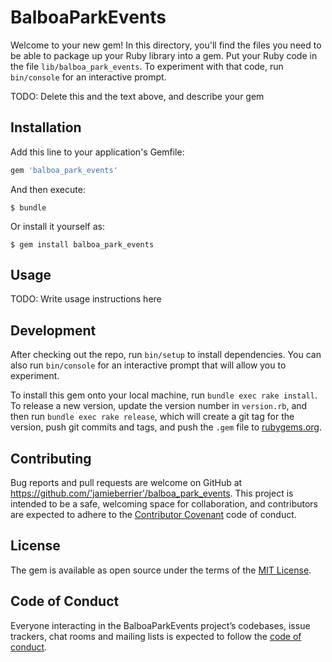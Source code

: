 # BalboaParkEvents

Welcome to your new gem! In this directory, you'll find the files you need to be able to package up your Ruby library into a gem. Put your Ruby code in the file `lib/balboa_park_events`. To experiment with that code, run `bin/console` for an interactive prompt.

TODO: Delete this and the text above, and describe your gem

## Installation

Add this line to your application's Gemfile:

```ruby
gem 'balboa_park_events'
```

And then execute:

    $ bundle

Or install it yourself as:

    $ gem install balboa_park_events

## Usage

TODO: Write usage instructions here

## Development

After checking out the repo, run `bin/setup` to install dependencies. You can also run `bin/console` for an interactive prompt that will allow you to experiment.

To install this gem onto your local machine, run `bundle exec rake install`. To release a new version, update the version number in `version.rb`, and then run `bundle exec rake release`, which will create a git tag for the version, push git commits and tags, and push the `.gem` file to [rubygems.org](https://rubygems.org).

## Contributing

Bug reports and pull requests are welcome on GitHub at https://github.com/'jamieberrier'/balboa_park_events. This project is intended to be a safe, welcoming space for collaboration, and contributors are expected to adhere to the [Contributor Covenant](http://contributor-covenant.org) code of conduct.

## License

The gem is available as open source under the terms of the [MIT License](https://opensource.org/licenses/MIT).

## Code of Conduct

Everyone interacting in the BalboaParkEvents project’s codebases, issue trackers, chat rooms and mailing lists is expected to follow the [code of conduct](https://github.com/'jamieberrier'/balboa_park_events/blob/master/CODE_OF_CONDUCT.md).
